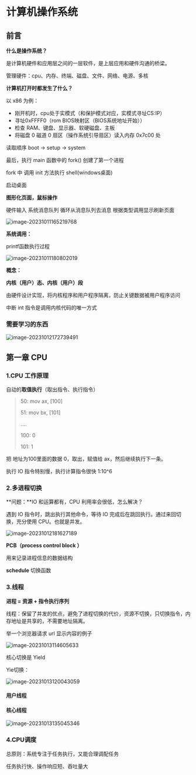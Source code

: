 # 计算机操作系统

## 前言

**什么是操作系统？**

是计算机硬件和应用层之间的一层软件，是上层应用和硬件沟通的桥梁。

管理硬件：cpu、内存、终端、磁盘、文件、网络、电源、多核

**计算机打开时都发生了什么？**

以 x86 为例：

- 刚开机时，cpu处于实模式（和保护模式对应，实模式寻址CS:IP）
- 寻址0xFFFF0（rom BIOS映射区（BIOS系统地址开始））
- 检查 RAM、键盘、显示器、软硬磁盘、主板
- 将磁盘 0 磁道 0 扇区（操作系统引导扇区）读入内存 0x7c00 处

读取顺序 boot -> setup -> system

最后，执行 main 函数中的 fork() 创建了第一个进程

fork 中 调用 init 方法执行 shell(windows桌面)

启动桌面

**图形化页面，鼠标操作**

硬件输入 系统消息队列 循环从消息队列去消息 根据类型调用显示刷新页面

![image-20231011165219768](pic/image-20231011165219768.png)

**系统调用：**

printf函数执行过程

![image-20231011180802019](pic/image-20231011180802019.png)

**概念：**

**内核（用户）态、内核（用户）段**

由硬件设计实现，将内核程序和用户程序隔离，防止关键数据被用户程序访问

中断 int 指令是调用内核代码的唯一方式

### 需要学习的东西

![image-20231012172739491](pic/image-20231012172739491.png)



## 第一章 CPU

### 1.CPU 工作原理

自动的**取值执行**（取出指令、执行指令）

> 50: mov ax, [100]
>
> 51: mov bx, [101]
>
> ....
>
> 100: 0
>
> 101: 1

把 地址为100里面的数据 0，取出，赋值给 ax，然后继续执行下一条。

执行 IO 指令特别慢，执行计算指令很快 1:10^6

### 2.多进程切换

**问题：**IO 和运算都有，CPU 利用率会很低，怎么解决？

遇到 IO 指令时，跳出执行其他命令，等待 IO 完成后在跳回执行。通过来回切换，充分使用 CPU。也就是并发。

![image-20231012181627189](pic/image-20231012181627189.png)

**PCB（process control block ）**

用来记录进程信息的数据结构

**schedule** 切换函数

### 3.线程

**进程 = 资源 + 指令执行序列**

线程：保留了并发的优点，避免了进程切换的代价，资源不切换，只切换指令，内存地址是共享的，不需要地址隔离。

举一个浏览器请求 url 显示内容的例子

![image-20231013114605633](pic/image-20231013114605633.png)

核心切换是 Yield

Yie切换：

![image-20231013120043059](pic/image-20231013120043059.png)

#### 用户线程

#### 核心线程

![image-20231013135045346](pic/image-20231013135045346.png)

### 4.CPU调度

总原则：系统专注于任务执行，又能合理调配任务

任务执行快、操作响应短、吞吐量大















